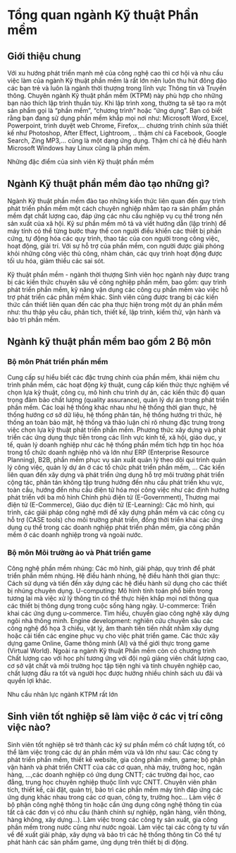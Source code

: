 # Tổng quan ngành Kỹ thuật Phần mềm

## Giới thiệu chung
Với xu hướng phát triển mạnh mẽ của công nghệ cao thì cơ hội và nhu cầu việc làm của ngành Kỹ thuật phần mềm là rất lớn nên luôn thu hút đông đảo các bạn trẻ và luôn là ngành thời thượng trong lĩnh vực Thông tin và Truyền thông.
Chuyên ngành Kỹ thuật phần mềm (KTPM) này phù hợp cho những bạn nào thích lập trình thuần túy. Khi lập trình xong, thường ta sẽ tạo ra một sản phẩm gọi là “phần mềm”, “chương trình” hoặc “ứng dụng”. Bạn có biết rằng bạn đang sử dụng phần mềm khắp mọi nơi như: Microsoft Word, Excel, Powerpoint, trình duyệt web Chrome, Firefox,… chương trình chỉnh sửa thiết kế như Photoshop, After Effect, Lightroom, .. thậm chí cả Facebook, Google Search, Zing MP3,… cũng là một dạng ứng dụng. Thậm chí cả hệ điều hành Microsoft Windows hay Linux cũng là phần mềm.

Những đặc điểm của sinh viên Kỹ thuật phần mềm
## Ngành Kỹ thuật phần mềm đào tạo những gì?
Ngành Kỹ thuật phần mềm đào tạo những kiến thức liên quan đến quy trình phát triển phần mềm một cách chuyên nghiệp nhằm tạo ra sản phẩm phần mềm đạt chất lượng cao, đáp ứng các nhu cầu nghiệp vụ cụ thể trong nền sản xuất của xã hội.
Kỹ sư phần mềm mô tả và viết hướng dẫn (lập trình) để máy tính có thể từng bước thay thế con người điều khiển các thiết bị phần cứng, tự động hóa các quy trình, thao tác của con người trong công việc, hoạt động, giải trí. Với sự hỗ trợ của phần mềm, con người được giải phóng khỏi những công việc thủ công, nhàm chán, các quy trình hoạt động được tối ưu hóa, giảm thiểu các sai sót.

Kỹ thuật phần mềm - ngành thời thượng
Sinh viên học ngành này được trang bị các kiến thức chuyên sâu về công nghiệp phần mềm, bao gồm: quy trình phát triển phần mềm, kỹ năng vận dụng các công cụ phần mềm vào việc hỗ trợ phát triển các phần mềm khác. Sinh viên cũng được trang bị các kiến thức cần thiết liên quan đến các pha thực hiện trong một dự án phần mềm như: thu thập yêu cầu, phân tích, thiết kế, lập trình, kiểm thử, vận hành và bảo trì phần mềm.
## Ngành kỹ thuật phần mềm bao gồm 2 Bộ môn
 ### Bộ môn Phát triển phần mềm
Cung cấp sự hiểu biết các đặc trưng chính của phần mềm, khái niệm chu trình phần mềm, các hoạt động kỹ thuật, cung cấp kiến thức thực nghiệm về chọn lựa kỹ thuật, công cụ, mô hình chu trình dự án, các kiến thức độ quan trọng đảm bảo chất lượng (quality assurance), quản lý dự án trong phát triển phần mềm.
Các loại hệ thống khác nhau như hệ thống thời gian thực, hệ thống hướng cơ sở dữ liệu, hệ thống phân tán, hệ thống hướng tri thức, hệ thống an toàn bảo mật, hệ thống và thảo luận chỉ rõ nhưng đặc trưng trong việc chọn lựa kỹ thuật phát triển phần mềm.
Phương thức xây dựng và phát triển các ứng dụng thực tiễn trong các lĩnh vực kinh tế, xã hội, giáo dục, y tế, quản lý doanh nghiệp như các hệ thống phần mềm tích hợp tin học hóa trong tổ chức doanh nghiệp nhỏ và lớn như ERP (Enterprise Resource Planning), B2B, phần mềm phục vụ sản xuất quản lý theo dõi qui trình quản lý công việc, quản lý dự án ở các tổ chức phát triển phần mềm, …
Các kiến liên quan đến xây dựng và phát triển ứng dụng hỗ trợ môi trường phát triển cộng tác, phân tán không tập trung hướng đến nhu cầu phát triển khu vực, toàn cầu, hướng đến nhu cầu điện tử hóa mọi công việc như các định hướng phát triển với ba mô hình Chính phủ điện tử (E-Government), Thương mại điện tử (E-Commerce), Giáo dục điện tử (E-Learning):
Các mô hình, qui trình, các giải pháp công nghệ mới để xây dựng phần mềm và các công cụ hỗ trợ (CASE tools) cho môi trường phát triển, đồng thời triển khai các ứng dụng cụ thể trong các doanh nghiệp phát triển phần mềm, gia công phần mềm ở các doanh nghiệp trong và ngoài nước.
 ### Bộ môn Môi trường ảo và Phát triển game
Công nghệ phần mềm nhúng: Các mô hình, giải pháp, quy trình để phát triển phần mềm nhúng.
Hệ điều hành nhúng, hệ điều hành thời gian thực: Cách sử dụng và tiến đến xây dựng các hệ điều hành sử dụng cho các thiết bị nhúng chuyên dụng.
U-computing: Mô hình tính toán phổ biến trong tương lai mà việc xử lý thông tin có thể thực hiện khắp mọi nơi thông qua các thiết bị thông dụng trong cuộc sống hàng ngày.
U-commerce: Triển khai các ứng dụng u-commerce.
Tìm hiểu, chuyển giao công nghệ xây dựng ngôi nhà thông minh.
Engine development: nghiên cứu chuyên sâu các công nghệ đồ họa 3 chiều, vật lý, âm thanh tiên tiến nhất nhằm xây dựng hoặc cải tiến các engine phục vụ cho việc phát triển game. Các thức xây dựng game Online, Game thông minh (AI) và thế giới thực trong game (Virtual World).
Ngoài ra ngành Kỹ thuật Phần mềm còn có chương trình Chất lượng cao với học phí tương ứng với đội ngũ giảng viên chất lượng cao, cơ sở vật chất và môi trường học tập tiện nghi và tính chuyên nghiệp cao, chất lượng đầu ra tốt và người học được hưởng nhiều chính sách ưu đãi và quyền lợi khác.

Nhu cầu nhân lực ngành KTPM rất lớn
## Sinh viên tốt nghiệp sẽ làm việc ở các vị trí công việc nào?
Sinh viên tốt nghiệp sẽ trở thành các kỹ sư phần mềm có chất lượng tốt, có thể làm việc trong các dự án phần mềm vừa và lớn như sau:
 Các công ty phát triển phần mềm, thiết kế website, gia công phần mềm, game; bộ phận vận hành và phát triển CNTT của các cơ quan, nhà máy, trường học, ngân hàng, …,các doanh nghiệp có ứng dụng CNTT; các trường đại học, cao đẳng, trung học chuyên nghiệp thuộc lĩnh vực CNTT.
 Chuyên viên phân tích, thiết kế, cài đặt, quản trị, bảo trì các phần mềm máy tính đáp ứng các ứng dụng khác nhau trong các cơ quan, công ty, trường học...
 Làm việc ở bộ phận công nghệ thông tin hoặc cần ứng dụng công nghệ thông tin của tất cả các đơn vị có nhu cầu (hành chính sự nghiệp, ngân hàng, viễn thông, hàng không, xây dựng…).
 Làm việc trong các công ty sản xuất, gia công phần mềm trong nước cũng như nước ngoài. Làm việc tại các công ty tư vấn về đề xuất giải pháp, xây dựng và bảo trì các hệ thống thông tin
 Có thể tự phát hành các sản phẩm game, ứng dụng trên thiết bị di động.